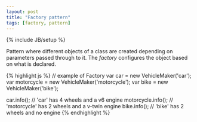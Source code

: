 ```yaml
---
layout: post
title: "Factory pattern"
tags: [factory, pattern]
---
```

{% include JB/setup %}

Pattern where different objects of a class are created depending on parameters passed through to it. The _factory_ configures the object based on what is declared.

{% highlight js %}
// example of Factory
var car        = new VehicleMaker('car');
var motorcycle = new VehicleMaker('motorcycle');
var bike       = new VehicleMaker('bike');

car.info(); // 'car' has 4 wheels and a v6 engine
motorcycle.info(); // 'motorcycle' has 2 wheels and a v-twin engine
bike.info(); // 'bike' has 2 wheels and no engine
{% endhighlight %}

  
